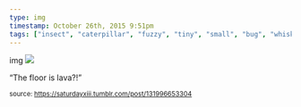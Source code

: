 ```yaml
---
type: img
timestamp: October 26th, 2015 9:51pm
tags: ["insect", "caterpillar", "fuzzy", "tiny", "small", "bug", "whiskers"]
---
```

img
<img src="https://saturdayxiii.github.io/media/131996653304.jpg"/>

“The floor is lava?!”<br/>
 
      
      
      
      
      
  
<small>source: https://saturdayxiii.tumblr.com/post/131996653304</small>